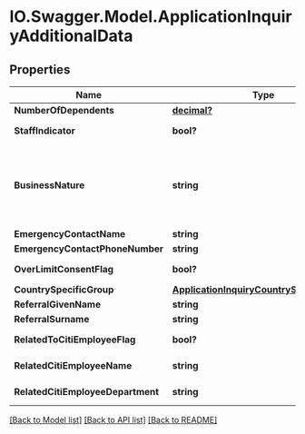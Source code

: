 # IO.Swagger.Model.ApplicationInquiryAdditionalData
## Properties

Name | Type | Description | Notes
------------ | ------------- | ------------- | -------------
**NumberOfDependents** | [**decimal?**](BigDecimal.md) | Number of dependents | [optional] 
**StaffIndicator** | **bool?** | Flag to indicates if applicant is a Citi Staff. Valid values: true and false | [optional] 
**BusinessNature** | **string** | Business nature of the applicant This is a reference data field. Please use /v1/apac/utilities/referenceData/{businessNature} resource to get valid value of this field with description. You can use businessNature field name as the referenceCode parameter to retrieve the values. | [optional] 
**EmergencyContactName** | **string** | Emergency contact Name | [optional] 
**EmergencyContactPhoneNumber** | **string** | Emergency contact Number. | [optional] 
**OverLimitConsentFlag** | **bool?** | Customer consent on spending more than the limit assigned to him. Valid values: true and false | [optional] 
**CountrySpecificGroup** | [**ApplicationInquiryCountrySpecificGroup**](ApplicationInquiryCountrySpecificGroup.md) |  | [optional] 
**ReferralGivenName** | **string** | Referral First Name. | [optional] 
**ReferralSurname** | **string** | Referral Surname/Last Name. | [optional] 
**RelatedToCitiEmployeeFlag** | **bool?** | Self declaration if applicant has any relation with citi bank employee. Valid values: true and false | [optional] 
**RelatedCitiEmployeeName** | **string** | Name of the citi employee if applicant has any relation with citi bank employee. | [optional] 
**RelatedCitiEmployeeDepartment** | **string** | Department of citi employee if applicant has any relation with citi bank employee. | [optional] 

[[Back to Model list]](../README.md#documentation-for-models) [[Back to API list]](../README.md#documentation-for-api-endpoints) [[Back to README]](../README.md)

